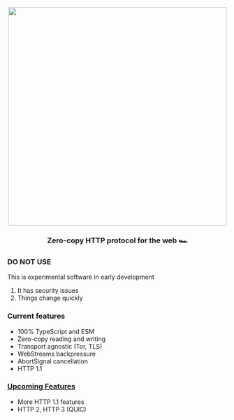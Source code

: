 <div align="center">
<img width="500" src="https://user-images.githubusercontent.com/4405263/211164253-c5f977ea-358a-4ad0-a8ab-9c4cdd4137e1.png" />
</div>
<h3 align="center">
Zero-copy HTTP protocol for the web 🏎️
</h3>

### DO NOT USE

This is experimental software in early development

1. It has security issues
2. Things change quickly

### Current features
- 100% TypeScript and ESM
- Zero-copy reading and writing
- Transport agnostic (Tor, TLS)
- WebStreams backpressure
- AbortSignal cancellation
- HTTP 1.1

### [Upcoming Features](https://github.com/sponsors/hazae41)
- More HTTP 1.1 features
- HTTP 2, HTTP 3 (QUIC)

